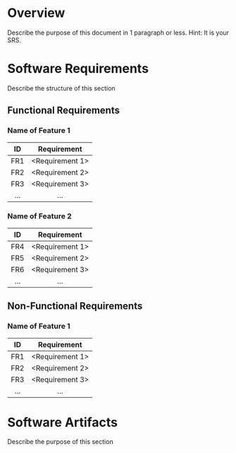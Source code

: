 # Overview
<p>
  Describe the purpose of this document in 1 paragraph or less. Hint: It is your SRS.
</p>

# Software Requirements
<p>
  Describe the structure of this section
</p>

## Functional Requirements
### Name of Feature 1
| ID | Requirement |
| :-------------: | :----------: |
| FR1 | <Requirement 1> |
| FR2 | <Requirement 2> |
| FR3 | <Requirement 3> |
| … | … |

### Name of Feature 2
| ID | Requirement |
| :-------------: | :----------: |
| FR4 | <Requirement 1> |
| FR5 | <Requirement 2> |
| FR6 | <Requirement 3> |
| … | … |

## Non-Functional Requirements
### Name of Feature 1
| ID | Requirement |
| :-------------: | :----------: |
| FR1 | <Requirement 1> |
| FR2 | <Requirement 2> |
| FR3 | <Requirement 3> |
| … | … |

# Software Artifacts
<p>
  Describe the purpose of this section
</p>
